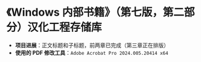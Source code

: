 # 《Windows 内部书籍》（第七版，第二部分）汉化工程存储库

- **项目进展**：正文标题和子标题，前两章已完成（第三章正在排版）
- **使用的 PDF 修改工具**：`Adobe Acrobat Pro 2024.005.20414 x64`
